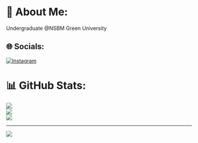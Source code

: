 # 💫 About Me:
Undergraduate @NSBM Green University<br>


## 🌐 Socials:
[![Instagram](https://img.shields.io/badge/Instagram-%23E4405F.svg?logo=Instagram&logoColor=white)](https://instagram.com/methhh_) 
# 📊 GitHub Stats:
![](https://github-readme-stats.vercel.app/api?username=WijesuMM&theme=dark&hide_border=false&include_all_commits=false&count_private=false)<br/>
![](https://github-readme-streak-stats.herokuapp.com/?user=WijesuMM&theme=dark&hide_border=false)<br/>
![](https://github-readme-stats.vercel.app/api/top-langs/?username=WijesuMM&theme=dark&hide_border=false&include_all_commits=false&count_private=false&layout=compact)

---
[![](https://visitcount.itsvg.in/api?id=WijesuMM&icon=0&color=0)](https://visitcount.itsvg.in)

<!-- Proudly created with GPRM ( https://gprm.itsvg.in ) -->